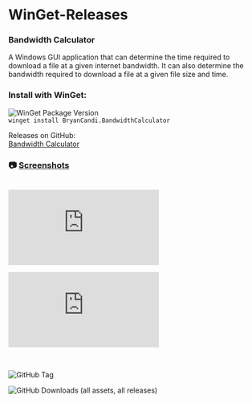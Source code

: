 # WinGet-Releases

### Bandwidth Calculator
A Windows GUI application that can determine the time required to download a file at a given internet bandwidth. It can also determine the bandwidth required to download a file at a given file size and time.

### Install with WinGet:
![WinGet Package Version](https://img.shields.io/winget/v/BryanCandi.BandwidthCalculator?label=WinGet&color=darkgreen)
\
`winget install BryanCandi.BandwidthCalculator`

Releases on GitHub:\
[Bandwidth Calculator](https://github.com/bryancandi/WinGet-Releases/releases)

### 📷 [Screenshots](https://github.com/bryancandi/WinGet-Releases/blob/main/Screenshots/BandwidthCalculator/Screenshots.md)
\
![GitHub Downloads (specific asset, latest release)](https://img.shields.io/github/downloads/bryancandi/WinGet-Releases/latest/BandwidthCalculatorInstaller.msi?flat&label=Latest%20Release%20Downloads&color=blue)

![GitHub Downloads (specific asset, all releases)](https://img.shields.io/github/downloads/bryancandi/WinGet-Releases/BandwidthCalculatorInstaller.msi?style=flat&label=All%20Release%20Downloads&color=blue)

##
\
![GitHub Tag](https://img.shields.io/github/v/tag/bryancandi/WinGet-Releases?filter=BandwidthCalculator*&color=green)

![GitHub Downloads (all assets, all releases)](https://img.shields.io/github/downloads/bryancandi/WinGet-Releases/total?style=flat&label=Total%20Downloads&color=orange)
